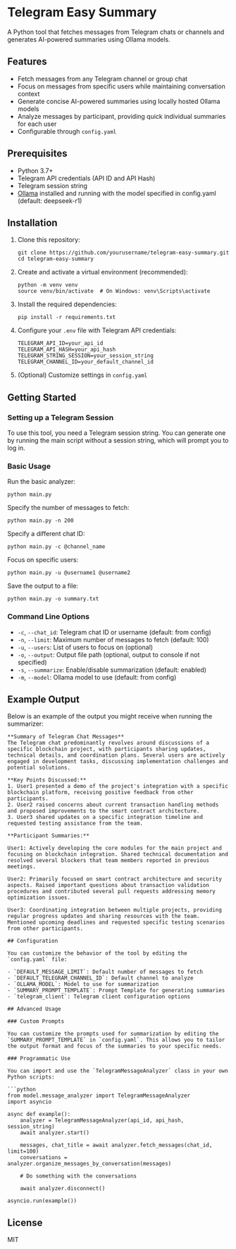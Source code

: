 # Telegram Easy Summary

A Python tool that fetches messages from Telegram chats or channels and generates AI-powered summaries using Ollama models.

## Features

- Fetch messages from any Telegram channel or group chat
- Focus on messages from specific users while maintaining conversation context
- Generate concise AI-powered summaries using locally hosted Ollama models
- Analyze messages by participant, providing quick individual summaries for each user
- Configurable through `config.yaml`

## Prerequisites

- Python 3.7+
- Telegram API credentials (API ID and API Hash)
- Telegram session string
- [Ollama](https://ollama.ai/) installed and running with the model specified in config.yaml (default: deepseek-r1)

## Installation

1. Clone this repository:
   ```
   git clone https://github.com/yourusername/telegram-easy-summary.git
   cd telegram-easy-summary
   ```

2. Create and activate a virtual environment (recommended):
   ```
   python -m venv venv
   source venv/bin/activate  # On Windows: venv\Scripts\activate
   ```

3. Install the required dependencies:
   ```
   pip install -r requirements.txt
   ```

4. Configure your `.env` file with Telegram API credentials:
   ```
   TELEGRAM_API_ID=your_api_id
   TELEGRAM_API_HASH=your_api_hash
   TELEGRAM_STRING_SESSION=your_session_string
   TELEGRAM_CHANNEL_ID=your_default_channel_id
   ```

5. (Optional) Customize settings in `config.yaml`

## Getting Started

### Setting up a Telegram Session

To use this tool, you need a Telegram session string. You can generate one by running the main script without a session string, which will prompt you to log in.

### Basic Usage

Run the basic analyzer:
```
python main.py
```

Specify the number of messages to fetch:
```
python main.py -n 200
```

Specify a different chat ID:
```
python main.py -c @channel_name
```

Focus on specific users:
```
python main.py -u @username1 @username2
```

Save the output to a file:
```
python main.py -o summary.txt
```

### Command Line Options

- `-c`, `--chat_id`: Telegram chat ID or username (default: from config)
- `-n`, `--limit`: Maximum number of messages to fetch (default: 100)
- `-u`, `--users`: List of users to focus on (optional)
- `-o`, `--output`: Output file path (optional, output to console if not specified)
- `-s`, `--summarize`: Enable/disable summarization (default: enabled)
- `-m`, `--model`: Ollama model to use (default: from config)

## Example Output

Below is an example of the output you might receive when running the summarizer:

```
**Summary of Telegram Chat Messages**
The Telegram chat predominantly revolves around discussions of a specific blockchain project, with participants sharing updates, technical details, and coordination plans. Several users are actively engaged in development tasks, discussing implementation challenges and potential solutions.

**Key Points Discussed:**
1. User1 presented a demo of the project's integration with a specific blockchain platform, receiving positive feedback from other participants.
2. User2 raised concerns about current transaction handling methods and proposed improvements to the smart contract architecture.
3. User3 shared updates on a specific integration timeline and requested testing assistance from the team.

**Participant Summaries:**

User1: Actively developing the core modules for the main project and focusing on blockchain integration. Shared technical documentation and resolved several blockers that team members reported in previous meetings.

User2: Primarily focused on smart contract architecture and security aspects. Raised important questions about transaction validation procedures and contributed several pull requests addressing memory optimization issues.

User3: Coordinating integration between multiple projects, providing regular progress updates and sharing resources with the team. Mentioned upcoming deadlines and requested specific testing scenarios from other participants.

## Configuration

You can customize the behavior of the tool by editing the `config.yaml` file:

- `DEFAULT_MESSAGE_LIMIT`: Default number of messages to fetch
- `DEFAULT_TELEGRAM_CHANNEL_ID`: Default channel to analyze
- `OLLAMA_MODEL`: Model to use for summarization
- `SUMMARY_PROMPT_TEMPLATE`: Prompt Template for generating summaries
- `telegram_client`: Telegram client configuration options

## Advanced Usage

### Custom Prompts

You can customize the prompts used for summarization by editing the `SUMMARY_PROMPT_TEMPLATE` in `config.yaml`. This allows you to tailor the output format and focus of the summaries to your specific needs.

### Programmatic Use

You can import and use the `TelegramMessageAnalyzer` class in your own Python scripts:

```python
from model.message_analyzer import TelegramMessageAnalyzer
import asyncio

async def example():
    analyzer = TelegramMessageAnalyzer(api_id, api_hash, session_string)
    await analyzer.start()
    
    messages, chat_title = await analyzer.fetch_messages(chat_id, limit=100)
    conversations = analyzer.organize_messages_by_conversation(messages)
    
    # Do something with the conversations
    
    await analyzer.disconnect()

asyncio.run(example())
```

## License

MIT 